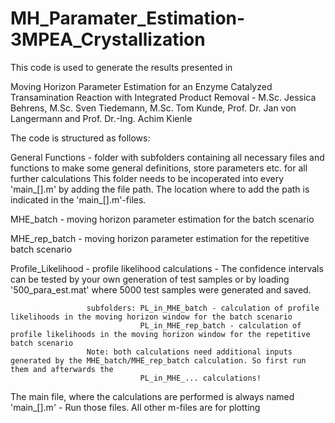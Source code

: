 # MH_Paramater_Estimation-3MPEA_Crystallization

This code is used to generate the results presented in 

Moving Horizon Parameter Estimation for an Enzyme Catalyzed Transamination Reaction with Integrated Product Removal - 
M.Sc. Jessica Behrens, M.Sc. Sven Tiedemann, M.Sc. Tom Kunde, Prof. Dr. Jan von Langermann  and Prof. Dr.-Ing. Achim Kienle

The code is structured as follows: 

General Functions - folder with subfolders containing all necessary files and functions to make some general definitions, store parameters etc. for all further calculations
                    This folder needs to be incoperated into every 'main_[].m' by adding the file path. The location where to add the path is indicated in the 'main_[].m'-files.

MHE_batch - moving horizon parameter estimation for the batch scenario

MHE_rep_batch - moving horizon parameter estimation for the repetitive batch scenario 

Profile_Likelihood - profile likelihood calculations - The confidence intervals can be tested by your own generation of test samples or by loading '500_para_est.mat'
						       where 5000 test samples were generated and saved.

                     subfolders: PL_in_MHE_batch - calculation of profile likelihoods in the moving horizon window for the batch scenario
                                 PL_in_MHE_rep_batch - calculation of profile likelihoods in the moving horizon window for the repetitive batch scenario
                     Note: both calculations need additional inputs generated by the MHE_batch/MHE_rep_batch calculation. So first run them and afterwards the 
			                     PL_in_MHE_... calculations!

The main file, where the calculations are performed is always named 'main_[].m' - Run those files. All other m-files are for plotting
